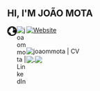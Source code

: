 ## HI, I'M JOÃO MOTA

[![Website](https://img.shields.io/website?label=joaommota.com&style=for-the-badge&url=https%3A%2F%2Fjoaommota.com)](https://joaommota.com)
[<img align="left" alt="joaommota.com" width="22px" src="https://raw.githubusercontent.com/iconic/open-iconic/master/svg/globe.svg" />][website]
[<img align="left" alt="joaommota | LinkedIn" width="22px" src="https://cdn.jsdelivr.net/npm/simple-icons@v3/icons/linkedin.svg" />][linkedin]

<br />

<img align="center" alt="joaommota | CV" width="500px" src="https://github.com/joaommotawork/joaommotawork/blob/main/images/CVENDarkFront.jpg" />

<br />

<!-- ## RECENT GITHUB ACTIVITY -->
<!--START_SECTION:activity-->
<!--END_SECTION:activity-->

<a href="https://github.com/anuraghazra/github-readme-stats">
  <img align="center" src="hhttps://github-readme-stats.vercel.app/api?username=joaommotawork&count_private=true&show_icons=true" />
</a>
<a href="https://github.com/anuraghazra/github-readme-stats">
  <img align="center" src="https://github-readme-stats.vercel.app/api/top-langs/?username=joaommotawork&layout=compact" />
</a>

[website]: https://joaommota.com
[linkedin]: https://linkedin.com/in/joaommota
